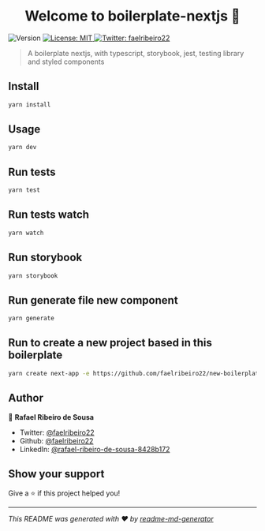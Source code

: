 <h1 align="center">Welcome to boilerplate-nextjs 👋</h1>
<p>
  <img alt="Version" src="https://img.shields.io/badge/version-0.1.0-blue.svg?cacheSeconds=2592000" />
  <a href="#" target="_blank">
    <img alt="License: MIT" src="https://img.shields.io/badge/License-MIT-yellow.svg" />
  </a>
  <a href="https://twitter.com/faelribeiro22" target="_blank">
    <img alt="Twitter: faelribeiro22" src="https://img.shields.io/twitter/follow/faelribeiro22.svg?style=social" />
  </a>
</p>

> A boilerplate nextjs, with typescript, storybook, jest, testing library and styled components

## Install

```sh
yarn install
```

## Usage

```sh
yarn dev
```

## Run tests

```sh
yarn test
```

## Run tests watch

```sh
yarn watch
```

## Run storybook

```sh
yarn storybook
```

## Run generate file new component

```sh
yarn generate
```

## Run to create a new project based in this boilerplate

```sh
yarn create next-app -e https://github.com/faelribeiro22/new-boilerplate
```

## Author

👤 **Rafael Ribeiro de Sousa**

- Twitter: [@faelribeiro22](https://twitter.com/faelribeiro22)
- Github: [@faelribeiro22](https://github.com/faelribeiro22)
- LinkedIn: [@rafael-ribeiro-de-sousa-8428b172](https://linkedin.com/in/rafael-ribeiro-de-sousa-8428b172)

## Show your support

Give a ⭐️ if this project helped you!

---

_This README was generated with ❤️ by [readme-md-generator](https://github.com/kefranabg/readme-md-generator)_
